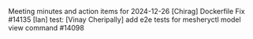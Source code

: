 Meeting minutes and action items for 2024-12-26
[Chirag]  Dockerfile Fix #14135
                    [Ian]  test: 
[Vinay Cheripally] add e2e tests for mesheryctl model view command #14098
